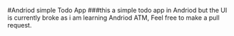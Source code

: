 #Andriod simple Todo App
###this a simple todo app in Andriod but the UI is currently broke as i am learning Andriod ATM, Feel free to make a pull request.